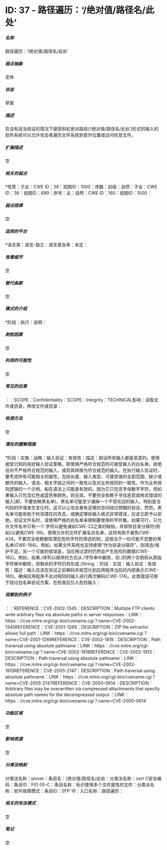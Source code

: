 # ID: 37 - 路径遍历：‘/绝对值/路径名/此处’
<h5>名称</h5>路径遍历：‘/绝对值/路径名/此处’
<h5>弱点抽象</h5>变体
<h5>状态</h5>草案
<h5>描述</h5>在没有适当验证的情况下接受斜杠绝对路径(‘/绝对值/路径名/此处’)形式的输入的软件系统可以允许攻击者遍历文件系统到意外位置或访问任意文件。
<h5>扩展描述</h5>空
<h5>相关的弱点</h5>*性质：子女：CWE ID：36：视图ID：1000：序数：初级：自然：子女：CWE ID：36：视图ID：699：序号：主：自然：CWE ID：160：视图ID：1000：
<h5>弱点规律</h5>空
<h5>适用的平台</h5>*语言类：语言-独立：语言普及率：未定：
<h5>背景细节</h5>空
<h5>替代条款</h5>空
<h5>模式的介绍</h5>*阶段：执行：说明：
<h5>剥削因素</h5>空
<h5>利用的可能性</h5>空
<h5>常见的后果</h5>：：SCOPE：Confidentiality：SCOPE：Integrity：TECHNICAL影响：读取文件或目录，修改文件或目录：
<h5>检测方法</h5>空
<h5>潜在的缓解措施</h5>*阶段：实施：战略：输入验证：有效性：描述：假设所有输入都是恶意的。使用接受已知的良好输入验证策略，即使用严格符合规范的可接受输入的白名单。拒绝任何不严格符合规范的输入，或将其转换为符合规范的输入。在执行输入验证时，要考虑所有可能相关的属性，包括长度、输入类型、可接受值的全部范围、缺少或额外的输入、语法、相关字段之间的一致性以及对业务规则的一致性。作为业务规则逻辑的一个示例，船在语法上可能是有效的，因为它只包含字母数字字符，但如果输入只包含红色或蓝色等颜色，则无效。不要完全依赖于寻找恶意或格式错误的输入(即，不要依赖黑名单)。黑名单可能至少漏掉一个不受欢迎的输入，特别是当代码的环境发生变化时。这可以让攻击者有足够的空间绕过预期的验证。然而，黑名单可能有助于检测潜在的攻击，或确定哪些输入格式非常错误，应该立即予以拒绝。验证文件名时，请使用严格的白名单来限制要使用的字符集。如果可行，只允许文件名中只有一个.字符以避免诸如CWE-23之类的缺陷，并排除目录分隔符(例如/以避免CWE-36)。使用允许的文件扩展名白名单，这将有助于避免CWE-434。不要完全依赖删除潜在危险字符的筛选机制。这相当于一份可能不完整的黑名单(CWE-184)。例如，如果文件系统也支持使用“作为目录分隔符”，则筛选/保护不足。另一个可能的错误是，当应用过滤时仍然会产生危险的数据(CWE-182)。例如，如果./序列以顺序的方式从./字符串中删除，则./的两个实例将从原始字符串中删除，但剩余的字符仍将形成./String.：阶段：实现：输入验证：有效性：描述：输入应该在验证之前解码并规范化到应用程序当前的内部表示(CWE-180)。确保应用程序不会对相同的输入进行两次解码(CWE-174)。此类错误可用于绕过白名单验证方案，在检查后引入危险输入：
<h5>观察到的例子</h5>：：REFERENCE：CVE-2002-1345：DESCRIPTION：Multiple FTP clients write arbitrary files via absolute paths in server responses：LINK：https：//cve.mitre.org/cgi-bin/cvename.cgi？name=CVE-2002-1345REFERENCE：CVE-2001-1269：DESCRIPTION：ZIP file extractor allows full path：LINK：https：//cve.mitre.org/cgi-bin/cvename.cgi？name=CVE-2001-1269REFERENCE：CVE-2002-1818：DESCRIPTION：Path traversal using absolute pathname：LINK：https：//cve.mitre.org/cgi-bin/cvename.cgi？name=CVE-2002-1818REFERENCE：CVE-2002-1913：DESCRIPTION：Path traversal using absolute pathname：LINK：https：//cve.mitre.org/cgi-bin/cvename.cgi？name=CVE-2002-1913REFERENCE：CVE-2005-2147：DESCRIPTION：Path traversal using absolute pathname：LINK：https：//cve.mitre.org/cgi-bin/cvename.cgi？name=CVE-2005-2147REFERENCE：CVE-2000-0614：DESCRIPTION：Arbitrary files may be overwritten via compressed attachments that specify absolute path names for the decompressed output.：LINK：https：//cve.mitre.org/cgi-bin/cvename.cgi？name=CVE-2000-0614
<h5>功能区域</h5>空
<h5>影响资源</h5>空
<h5>分类法映射</h5>分类法名称：plover：条目名：/绝对值/路径名/此处：分类法名称：cert C安全编码：条目ID：FIO 05-C：条目名称：标识使用多个文件属性的文件：分类法名称：软件故障模式：条目ID：SFP 16：入口名称：路径遍历：
<h5>相关的攻击模式</h5>空
<h5>笔记</h5>空

